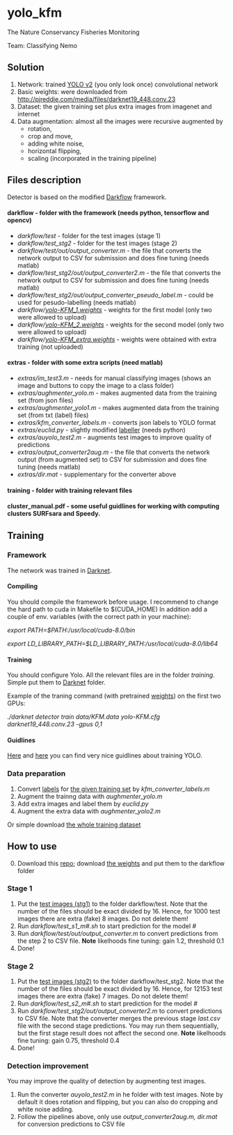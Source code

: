 # yolo_kfm
The Nature Conservancy Fisheries Monitoring

Team: Classifying Nemo

## Solution
1. Network: trained [YOLO v2](https://pjreddie.com/darknet/yolo/) (you only look once) convolutional network 
2. Basic weights: were downloaded from http://pjreddie.com/media/files/darknet19_448.conv.23
3. Dataset: the given training set plus extra images from imagenet and internet
4. Data augmentation: almost all the images were recursive augmented by 
	- rotation,
	- crop and move,
	- adding white noise,
	- horizontal flipping,
	- scaling (incorporated in the training pipeline)

## Files description
Detector is based on the modified [Darkflow](https://github.com/thtrieu/darkflow) framework.
#### darkflow - folder with the framework (needs python, tensorflow and opencv)
- *darkflow/test* - folder for the test images (stage 1)
- *darkflow/test_stg2* - folder for the test images (stage 2)
- *darkflow/test/out/output_converter.m* - the file that converts the network output to CSV for submission and does fine tuning (needs matlab)
- *darkflow/test_stg2/out/output_converter2.m* - the file that converts the network output to CSV for submission and does fine tuning (needs matlab)
- *darkflow/test_stg2/out/output_converter_pseudo_label.m* - could be used for pesudo-labelling (needs matlab)
- *darkflow/[yolo-KFM_1.weights](https://drive.google.com/drive/folders/0BwYTO3UZXciuYWUtQ1FvUzc5MWM?usp=sharing)* - weights for the first model (only two were allowed to upload)
- *darkflow/[yolo-KFM_2.weights](https://drive.google.com/drive/folders/0BwYTO3UZXciuYWUtQ1FvUzc5MWM?usp=sharing)* - weights for the second model (only two were allowed to upload)
- *darkflow/[yolo-KFM_extra.weights](https://drive.google.com/drive/folders/0BwYTO3UZXciuYWUtQ1FvUzc5MWM?usp=sharing)* - weights were obtained with extra training (not uploaded)
#### extras - folder with some extra scripts (need matlab)
- *extras/im_test3.m* - needs for manual classifying images (shows an image and buttons to copy the image to a class folder)
- *extras/aughmenter_yolo.m* - makes augmented data from the training set (from json files)
- *extras/aughmenter_yolo1.m* - makes augmented data from the training set (from txt (label) files)
- *extras/kfm_converter_labels.m* - converts json labels to YOLO format
- *extras/euclid.py* - slightly modified [labeller](https://github.com/prabindh/euclid) (needs python)
- *extras/auyolo_test2.m* - augments test images to improve quality of predictions
- *extras/output_converter2aug.m* - the file that converts the network output (from augmented set) to CSV for submission and does fine tuning (needs matlab)
- *extras/dir.mat* - supplementary for the converter above

#### training - folder with training relevant files

#### cluster_manual.pdf - some useful guidlines for working with computing clusters SURFsara and Speedy.

## Training
### Framework
The network was trained in [Darknet](https://github.com/prabindh/darknet).
#### Compiling
You should compile the framework before usage. 
I recommend to change the hard path to cuda in Makefile to $(CUDA_HOME)
In addition add a couple of env. variables (with the correct path in your machine):

*export PATH=$PATH:/usr/local/cuda-8.0/bin*

*export LD_LIBRARY_PATH=$LD_LIBRARY_PATH:/usr/local/cuda-8.0/lib64*

#### Training
You should configure Yolo. All the relevant files are in the folder _training_. Simple put them to [Darknet](https://github.com/prabindh/darknet) folder.

Example of the traning command (with pretrained [weights](http://pjreddie.com/media/files/darknet19_448.conv.23)) on the first two GPUs:

*./darknet detector train data/KFM.data yolo-KFM.cfg darknet19_448.conv.23 -gpus 0,1*

#### Guidlines
[Here](https://github.com/prabindh/darknet) and [here](https://github.com/AlexeyAB/darknet) you can find very nice guidlines about training YOLO.


### Data preparation
1) Convert [labels](https://github.com/autoliuweijie/Kaggle/tree/master/NCFM/datasets) for [the given training set](https://www.kaggle.com/c/the-nature-conservancy-fisheries-monitoring/download/train.zip) by *kfm_converter_labels.m*
2) Augment the trainng data with _aughmenter_yolo.m_
3) Add extra images and label them by _euclid.py_
4) Augment the extra data with *aughmenter_yolo2.m*

Or simple download [the whole training dataset](https://drive.google.com/drive/folders/0BwYTO3UZXciuYWUtQ1FvUzc5MWM?usp=sharing)

## How to use
0) Download this [repo](https://github.com/dpogosov/yolo_kfm.git); download [the weights](https://drive.google.com/drive/folders/0BwYTO3UZXciuYWUtQ1FvUzc5MWM?usp=sharing) and put them to the darkflow folder

### Stage 1
1) Put the [test images (stg1)](https://www.kaggle.com/c/the-nature-conservancy-fisheries-monitoring/download/test_stg1.zip) to the folder darkflow/test. 
Note that the number of the files should be exact divided by 16. Hence, for 1000 test images there are extra (fake) 8 images. Do not delete them!
2) Run *darkflow/test_s1_m#.sh* to start prediction for the model *#*
3) Run *darkflow/test/out/output_converter.m* to convert predictions from the step 2 to CSV file. **Note** likelhoods fine tuning: gain 1.2, threshold 0.1
4) Done!

### Stage 2
1) Put the [test images (stg2)](https://www.kaggle.com/c/the-nature-conservancy-fisheries-monitoring/download/test_stg2.7z) to the folder darkflow/test_stg2. 
Note that the number of the files should be exact divided by 16. Hence, for 12153 test images there are extra (fake) 7 images. Do not delete them!
2) Run *darkflow/test_s2_m#.sh* to start prediction for the model *#*
3) Run *darkflow/test_stg2/out/output_converter2.m* to convert predictions to CSV file. Note that the converter merges the previous stage *last.csv* file with the second stage predictions. You may run them sequentially, but the first stage result does not affect the second one. **Note** likelhoods fine tuning: gain 0.75, threshold 0.4
4) Done!

### Detection improvement
You may improve the quality of detection by augmenting test images.
1. Run the converter *auyolo_test2.m* in he folder with test images. Note by default it does rotation and flipping, but you can also do cropping and white noise adding.
2. Follow the pipelines above, only use *output_converter2aug.m, dir.mat* for conversion predictions to CSV file
